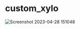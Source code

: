 # custom_xylo

![Screenshot 2023-04-28 151048](https://user-images.githubusercontent.com/128243821/235120123-ac0f7c92-35c2-4eaf-84ab-b75eab4774b2.png)

